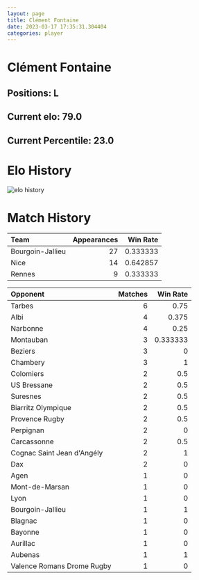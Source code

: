```yaml
---  
layout: page  
title: Clément Fontaine  
date: 2023-03-17 17:35:31.304404  
categories: player  
---
```

# Clément Fontaine

## Positions: L

## Current elo: 79.0

## Current Percentile: 23.0

# Elo History


![elo history](history_ClémentFontaine.png)
# Match History


| Team             |   Appearances |   Win Rate |
|:-----------------|--------------:|-----------:|
| Bourgoin-Jallieu |            27 |   0.333333 |
| Nice             |            14 |   0.642857 |
| Rennes           |             9 |   0.333333 |

| Opponent                   |   Matches |   Win Rate |
|:---------------------------|----------:|-----------:|
| Tarbes                     |         6 |   0.75     |
| Albi                       |         4 |   0.375    |
| Narbonne                   |         4 |   0.25     |
| Montauban                  |         3 |   0.333333 |
| Beziers                    |         3 |   0        |
| Chambery                   |         3 |   1        |
| Colomiers                  |         2 |   0.5      |
| US Bressane                |         2 |   0.5      |
| Suresnes                   |         2 |   0.5      |
| Biarritz Olympique         |         2 |   0.5      |
| Provence Rugby             |         2 |   0.5      |
| Perpignan                  |         2 |   0        |
| Carcassonne                |         2 |   0.5      |
| Cognac Saint Jean d'Angély |         2 |   1        |
| Dax                        |         2 |   0        |
| Agen                       |         1 |   0        |
| Mont-de-Marsan             |         1 |   0        |
| Lyon                       |         1 |   0        |
| Bourgoin-Jallieu           |         1 |   1        |
| Blagnac                    |         1 |   0        |
| Bayonne                    |         1 |   0        |
| Aurillac                   |         1 |   0        |
| Aubenas                    |         1 |   1        |
| Valence Romans Drome Rugby |         1 |   0        |